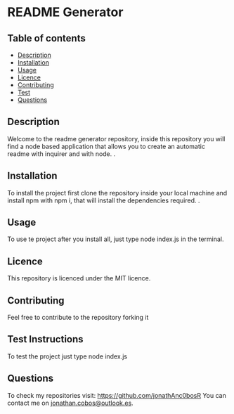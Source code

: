 # README Generator

## Table of contents

- [Description](#description)
- [Installation](#installation)
- [Usage](#usage)
- [Licence](#licence)
- [Contributing](#contributing)
- [Test](#test)
- [Questions](#questions)

## Description

Welcome to the readme generator repository, inside this repository you will find a node based application that allows you to create an automatic readme with inquirer and with node. .

## Installation

To install the project first clone the repository inside your local machine and install npm with npm i, that will install the dependencies required. .

## Usage 

To use te project after you install all, just type node index.js in the terminal.

## Licence

This repository is licenced under the MIT licence.

## Contributing

Feel free to contribute to the repository forking it

## Test Instructions

To test the project just type node index.js

## Questions

To check my repositories visit: https://github.com/jonathAnc0bosR
You can contact me on jonathan.cobos@outlook.es.


